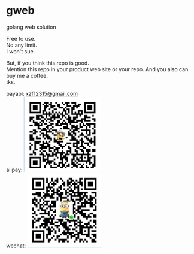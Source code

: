 # gweb
golang web solution

Free to use.   
No any limit.   
I won't sue.  

But, if you think this repo is good.   
Mention this repo in your product web site or your repo.
And you also can buy me a coffee.    
tks.

payapl:  xzf12315@gmail.com    
alipay: ![image](https://raw.githubusercontent.com/xzf/gweb/payment_img/alipay.png)  
wechat: ![image](https://raw.githubusercontent.com/xzf/gweb/payment_img/wechat.png)  
